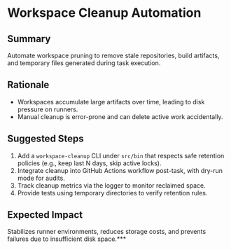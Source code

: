 # Workspace Cleanup Automation

## Summary

Automate workspace pruning to remove stale repositories, build artifacts, and temporary files generated during task execution.

## Rationale

- Workspaces accumulate large artifacts over time, leading to disk pressure on runners.
- Manual cleanup is error-prone and can delete active work accidentally.

## Suggested Steps

1. Add a `workspace-cleanup` CLI under `src/bin` that respects safe retention policies (e.g., keep last N days, skip active locks).
2. Integrate cleanup into GitHub Actions workflow post-task, with dry-run mode for audits.
3. Track cleanup metrics via the logger to monitor reclaimed space.
4. Provide tests using temporary directories to verify retention rules.

## Expected Impact

Stabilizes runner environments, reduces storage costs, and prevents failures due to insufficient disk space.\*\*\*
